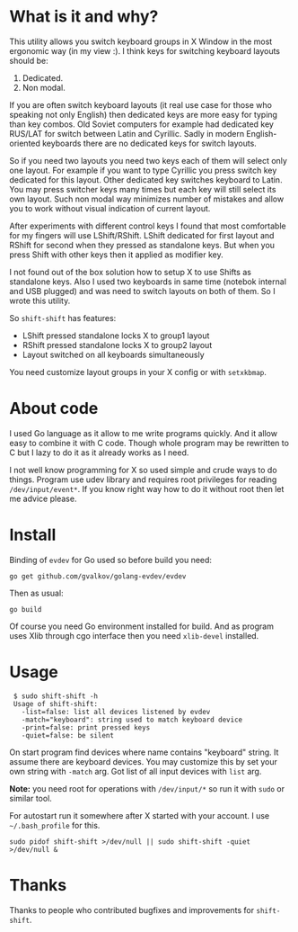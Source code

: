 What is it and why?
===================

This utility allows you switch keyboard groups in X Window in the most
ergonomic way (in my view :). 
I think keys for switching keyboard layouts should be:

1. Dedicated.
2. Non modal.

If you are often switch keyboard layouts (it real use case
for those who speaking not only English) then dedicated keys are more easy
for typing than key combos.  Old Soviet computers for example had
dedicated key RUS/LAT for switch between Latin and Cyrillic. Sadly
in modern English-oriented keyboards there are no dedicated keys
for switch layouts.

So if you need two layouts you need two keys each of them will select
only one layout. For example if you want to type Cyrillic you press switch
key dedicated for this layout. Other dedicated key switches keyboard to Latin.
You may press switcher keys many times but each key will still select its own
layout. Such non modal way minimizes number of mistakes and allow you to work
without visual indication of current layout.

After experiments with different control keys I found that most
comfortable for my fingers will use LShift/RShift. LShift dedicated
for first layout and RShift for second when they pressed as standalone
keys. But when you press Shift with other keys then it applied as
modifier key.

I not found out of the box solution how to setup X to use Shifts as
standalone keys. Also I used two keyboards in same time (notebok internal and USB plugged) 
and was need to switch layouts on both of them. So I wrote this utility.

So `shift-shift` has features:

* LShift pressed standalone locks X to group1 layout
* RShift pressed standalone locks X to group2 layout
* Layout switched on all keyboards simultaneously

You need customize layout groups in your X config or with `setxkbmap`.

About code
==========

I used Go language as it allow to me write programs quickly. And it allow
easy to combine it with C code. Though whole program may be rewritten to C
but I lazy to do it as it already works as I need.

I not well know programming for X so used simple and crude ways to do things.
Program use udev library and requires root privileges for reading `/dev/input/event*`.
If you know right way how to do it without root then let me advice please.

Install
=======

Binding of `evdev` for Go used so before build you need:

    go get github.com/gvalkov/golang-evdev/evdev

Then as usual:

    go build

Of course you need Go environment installed for build. 
And as program uses Xlib through cgo interface then you need `xlib-devel`
installed.

Usage
=====

     $ sudo shift-shift -h
     Usage of shift-shift:
       -list=false: list all devices listened by evdev
       -match="keyboard": string used to match keyboard device
       -print=false: print pressed keys
       -quiet=false: be silent

On start program find devices where name contains "keyboard" string. It assume there
are keyboard devices. You may customize this by set your own string with `-match` arg.
Got list of all input devices with `list` arg.

**Note:** you need root for operations with `/dev/input/*` so run it with `sudo` or similar tool.

For autostart run it somewhere after X started with your account. I use `~/.bash_profile` for
this.

    sudo pidof shift-shift >/dev/null || sudo shift-shift -quiet >/dev/null &

Thanks
======

Thanks to people who contributed bugfixes and improvements for `shift-shift`.
